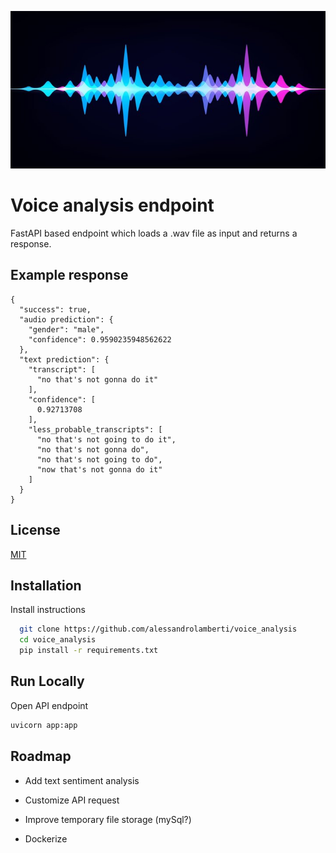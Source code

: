 ![](assets/waveform.jpg)

# Voice analysis endpoint

FastAPI based endpoint which loads a .wav file as input and returns a response.

## Example response
```
{
  "success": true,
  "audio prediction": {
    "gender": "male",
    "confidence": 0.9590235948562622
  },
  "text prediction": {
    "transcript": [
      "no that's not gonna do it"
    ],
    "confidence": [
      0.92713708
    ],
    "less_probable_transcripts": [
      "no that's not going to do it",
      "no that's not gonna do",
      "no that's not going to do",
      "now that's not gonna do it"
    ]
  }
}
```
## License

[MIT](https://choosealicense.com/licenses/mit/)

  
## Installation

Install instructions
```bash
  git clone https://github.com/alessandrolamberti/voice_analysis
  cd voice_analysis
  pip install -r requirements.txt
```





    
## Run Locally

Open API endpoint
```bash
uvicorn app:app
```

  
## Roadmap

- Add text sentiment analysis

- Customize API request

- Improve temporary file storage (mySql?)

- Dockerize